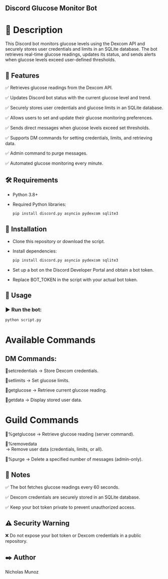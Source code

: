 ## Discord Glucose Monitor Bot

# 📌 Description

This Discord bot monitors glucose levels using the Dexcom API and securely stores user credentials and limits in an SQLite database. The bot retrieves real-time glucose readings, updates its status, and sends alerts when glucose levels exceed user-defined thresholds.

## 🚀 Features

✅ Retrieves glucose readings from the Dexcom API.

✅ Updates Discord bot status with the current glucose level and trend.

✅ Securely stores user credentials and glucose limits in an SQLite database.

✅ Allows users to set and update their glucose monitoring preferences.

✅ Sends direct messages when glucose levels exceed set thresholds.

✅ Supports DM commands for setting credentials, limits, and retrieving data.

✅ Admin command to purge messages.

✅ Automated glucose monitoring every minute.

## 🛠 Requirements

* Python 3.8+

* Required Python libraries:
  ```sh
  pip install discord.py asyncio pydexcom sqlite3

## 🔧 Installation
* Clone this repository or download the script.

* Install dependencies:
  ```sh
  pip install discord.py asyncio pydexcom sqlite3
  
* Set up a bot on the Discord Developer Portal and obtain a bot token.
* Replace BOT_TOKEN in the script with your actual bot token.

## 📌 Usage

### ▶️ Run the bot:

   ```sh
   python script.py
   ```
# Available Commands
## DM Commands:

🔹setcredentials <username> <password> → Store Dexcom credentials.

🔹setlimits <lower> <upper> → Set glucose limits.

🔹getglucose → Retrieve current glucose reading.

🔹getdata → Display stored user data.

# Guild Commands
🔹%getglucose → Retrieve glucose reading (server command).

🔹%removedata <option> → Remove user data (credentials, limits, or all).

🔹%purge <amount> → Delete a specified number of messages (admin-only).

## 📌 Notes
✅ The bot fetches glucose readings every 60 seconds.

✅ Dexcom credentials are securely stored in an SQLite database.

✅ Keep your bot token private to prevent unauthorized access.

## ⚠️ Security Warning
❌ Do not expose your bot token or Dexcom credentials in a public repository.

## ✒️ Author
 Nicholas Munoz
